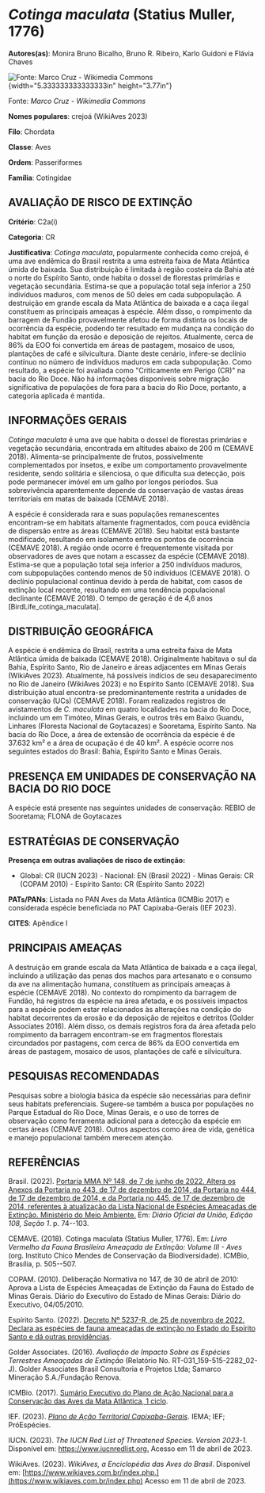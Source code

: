 # *Cotinga maculata* (Statius Muller, 1776)

**Autores(as)**: Monira Bruno Bicalho, Bruno R. Ribeiro, Karlo Guidoni e Flávia Chaves

![Fonte: Marco Cruz - Wikimedia Commons](media/rId20.jpg){width="5.333333333333333in" height="3.77in"}

Fonte: *Marco Cruz - Wikimedia Commons*

**Nomes populares**: crejoá (WikiAves 2023)

**Filo**: Chordata

**Classe**: Aves

**Ordem**: Passeriformes

**Família**: Cotingidae

## AVALIAÇÃO DE RISCO DE EXTINÇÃO

**Critério**: C2a(i)

**Categoria**: CR

**Justificativa**: *Cotinga maculata*, popularmente conhecida como crejoá, é uma ave endêmica do Brasil restrita a uma estreita faixa de Mata Atlântica úmida de baixada. Sua distribuição é limitada à região costeira da Bahia até o norte do Espírito Santo, onde habita o dossel de florestas primárias e vegetação secundária. Estima-se que a população total seja inferior a 250 indivíduos maduros, com menos de 50 deles em cada subpopulação. A destruição em grande escala da Mata Atlântica de baixada e a caça ilegal constituem as principais ameaças à espécie. Além disso, o rompimento da barragem de Fundão provavelmente afetou de forma distinta os locais de ocorrência da espécie, podendo ter resultado em mudança na condição do habitat em função da erosão e deposição de rejeitos. Atualmente, cerca de 86% da EOO foi convertida em áreas de pastagem, mosaico de usos, plantações de café e silvicultura. Diante deste cenário, infere-se declínio
contínuo no número de indivíduos maduros em cada subpopulação. Como resultado, a espécie foi avaliada como "Criticamente em Perigo (CR)" na bacia do Rio Doce. Não há informações disponíveis sobre migração significativa de populações de fora para a bacia do Rio Doce, portanto, a categoria aplicada é mantida.

## INFORMAÇÕES GERAIS

*Cotinga maculata* é uma ave que habita o dossel de florestas primárias e vegetação secundária, encontrada em altitudes abaixo de 200 m (CEMAVE 2018). Alimenta-se principalmente de frutos, possivelmente complementados por insetos, e exibe um comportamento provavelmente residente, sendo solitária e silenciosa, o que dificulta sua detecção, pois pode permanecer imóvel em um galho por longos períodos. Sua sobrevivência aparentemente depende da conservação de vastas áreas territoriais em matas de baixada (CEMAVE 2018).

A espécie é considerada rara e suas populações remanescentes encontram-se em habitats altamente fragmentados, com pouca evidência de dispersão entre as áreas (CEMAVE 2018). Seu habitat está bastante modificado, resultando em isolamento entre os pontos de ocorrência (CEMAVE 2018). A região onde ocorre é frequentemente visitada por observadores de aves que notam a escassez da espécie (CEMAVE 2018).  Estima-se que a população total seja inferior a 250 indivíduos maduros, com subpopulações contendo menos de 50 indivíduos (CEMAVE 2018). O declínio populacional continua devido à perda de habitat, com casos de extinção local recente, resultando em uma tendência populacional declinante (CEMAVE 2018). O tempo de geração é de 4,6 anos \[BirdLife_cotinga_maculata\].

## DISTRIBUIÇÃO GEOGRÁFICA

A espécie é endêmica do Brasil, restrita a uma estreita faixa de Mata Atlântica úmida de baixada (CEMAVE 2018). Originalmente habitava o sul da Bahia, Espírito Santo, Rio de Janeiro e áreas adjacentes em Minas Gerais (WikiAves 2023). Atualmente, há possíveis indícios de seu desaparecimento no Rio de Janeiro (WikiAves 2023) e no Espírito Santo (CEMAVE 2018). Sua distribuição atual encontra-se predominantemente restrita a unidades de conservação (UCs) (CEMAVE 2018). Foram realizados registros de avistamentos de *C. maculata* em quatro localidades na bacia do Rio Doce, incluindo um em Timóteo, Minas Gerais, e outros três em Baixo Guandu, Linhares (Floresta Nacional de Goytacazes) e Sooretama, Espírito Santo. Na bacia do Rio Doce, a área de extensão de ocorrência da espécie é de 37.632 km² e a área de ocupação é de 40 km². A espécie ocorre nos seguintes estados do Brasil: Bahia, Espírito Santo e Minas Gerais.

## PRESENÇA EM UNIDADES DE CONSERVAÇÃO NA BACIA DO RIO DOCE

A espécie está presente nas seguintes unidades de conservação: REBIO de Sooretama; FLONA de Goytacazes

## ESTRATÉGIAS DE CONSERVAÇÃO

**Presença em outras avaliações de risco de extinção:**

-   Global: CR (IUCN 2023) -   Nacional: EN (Brasil 2022) -   Minas Gerais: CR (COPAM 2010) -   Espírito Santo: CR (Espírito Santo 2022)

**PATs/PANs**: Listada no PAN Aves da Mata Atlântica (ICMBio 2017) e considerada espécie beneficiada no PAT Capixaba-Gerais (IEF 2023).

**CITES**: Apêndice I

## PRINCIPAIS AMEAÇAS

A destruição em grande escala da Mata Atlântica de baixada e a caça ilegal, incluindo a utilização das penas dos machos para artesanato e o consumo da ave na alimentação humana, constituem as principais ameaças à espécie (CEMAVE 2018). No contexto do rompimento da barragem de Fundão, há registros da espécie na área afetada, e os possíveis impactos para a espécie podem estar relacionados às alterações na condição do habitat decorrentes da erosão e da deposição de rejeitos e detritos (Golder Associates 2016). Além disso, os demais registros fora da área afetada pelo rompimento da barragem encontram-se em fragmentos florestais circundados por pastagens, com cerca de 86% da EOO convertida em áreas de pastagem, mosaico de usos, plantações de café e silvicultura.

## PESQUISAS RECOMENDADAS

Pesquisas sobre a biologia básica da espécie são necessárias para definir seus habitats preferenciais. Sugere-se também a busca por populações no Parque Estadual do Rio Doce, Minas Gerais, e o uso de torres de observação como ferramenta adicional para a detecção da espécie em certas áreas (CEMAVE 2018). Outros aspectos como área de vida, genética e manejo populacional também merecem atenção.

## REFERÊNCIAS

Brasil. (2022). [Portaria MMA Nº 148, de 7 de junho de 2022. Altera os Anexos da Portaria no 443, de 17 de dezembro de 2014, da Portaria no 444, de 17 de dezembro de 2014, e da Portaria no 445, de 17 de dezembro de 2014, referentes à atualização da Lista Nacional de Espécies Ameaçadas de Extinção. Ministério do Meio Ambiente.](https://in.gov.br/en/web/dou/-/portaria-mma-n-148-de-7-de-junho-de-2022-406272733) Em: *Diário Oficial da União, Edição 108, Seção 1*. p. 74--103.

CEMAVE. (2018). Cotinga maculata (Statius Muller, 1776). Em: *Livro Vermelho da Fauna Brasileira Ameaçada de Extinção: Volume III - Aves* (org. Instituto Chico Mendes de Conservação da Biodiversidade). ICMBio, Brasília, p. 505--507.

COPAM. (2010). Deliberação Normativa no 147, de 30 de abril de 2010: Aprova a Lista de Espécies Ameaçadas de Extinção da Fauna do Estado de Minas Gerais. Diário do Executivo do Estado de Minas Gerais: Diário do Executivo, 04/05/2010.

Espírito Santo. (2022). [Decreto Nº 5237-R, de 25 de novembro de 2022.  Declara as espécies de fauna ameaçadas de extinção no Estado do Espírito Santo e dá outras providências](https://iema.es.gov.br/Media/iema/FAUNA/Decreto%205237-R_2022_25-Nov%20-%20Fauna%20(s-peixes)%20-%20Lista%20de%20Esp%C3%A9cies%20Amea%C3%A7adas%20de%20Extin%C3%A7%C3%A3o.pdf).

Golder Associates. (2016). *Avaliação de Impacto Sobre as Espécies Terrestres Ameaçadas de Extinção* (Relatório No.  RT-031_159-515-2282_02-J). Golder Associates Brasil Consultoria e Projetos Ltda; Samarco Mineração S.A./Fundação Renova.

ICMBio. (2017). [Sumário Executivo do Plano de Ação Nacional para a Conservação das Aves da Mata Atlântica, 1 ciclo](https://www.gov.br/icmbio/pt-br/assuntos/biodiversidade/pan/pan-aves-da-mata-atlantica).

IEF. (2023). [*Plano de Ação Territorial Capixaba-Gerais*](http://www.ief.mg.gov.br/biodiversidade/-planodeacaoterritorialcapixabagerais).  IEMA; IEF; PróEspécies.

IUCN. (2023). *The IUCN Red List of Threatened Species. Version 2023-1.* Disponível em: <https://www.iucnredlist.org.> Acesso em 11 de abril de 2023.

WikiAves. (2023). *WikiAves, a Enciclopédia das Aves do Brasil*.  Disponível em: [https://www.wikiaves.com.br/index.php.](https://www.wikiaves.com.br/index.php) Acesso em 11 de abril de 2023.
